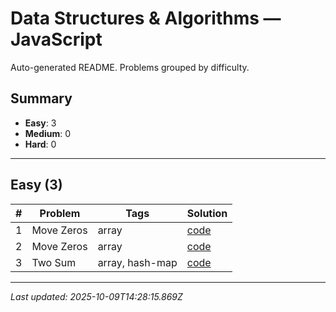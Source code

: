# Data Structures & Algorithms — JavaScript

Auto-generated README. Problems grouped by difficulty.

## Summary

- **Easy**: 3
- **Medium**: 0
- **Hard**: 0

---

## Easy (3)

| # | Problem | Tags | Solution |
|---|---|---|---|
| 1 | Move Zeros | array | [code](./solutions/easy/move-zeros.js) |
| 2 | Move Zeros | array | [code](./solutions/easy/reverse-word.js) |
| 3 | Two Sum | array,  hash-map | [code](./solutions/easy/two-sums.js) |


---

_Last updated: 2025-10-09T14:28:15.869Z_
